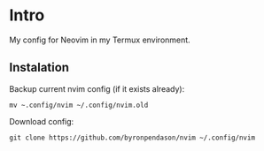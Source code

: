 # Intro

My config for Neovim in my Termux environment.

## Instalation

Backup current nvim config (if it exists already):

```
mv ~.config/nvim ~/.config/nvim.old
```

Download config:

```
git clone https://github.com/byronpendason/nvim ~/.config/nvim
```
